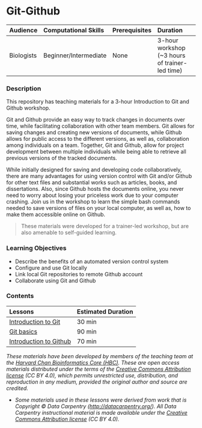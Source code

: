 # Git-Github

| Audience | Computational Skills | Prerequisites | Duration |
:----------|:----------|:----------|:----------|
| Biologists | Beginner/Intermediate | None | 3-hour workshop (~3 hours of trainer-led time)|

### Description

This repository has teaching materials for a 3-hour Introduction to Git and Github workshop. 

Git and Github provide an easy way to track changes in documents over time, while facilitating collaboration with other team members. Git allows for saving changes and creating new versions of documents, while Github allows for public access to the different versions, as well as, collaboration among individuals on a team. Together, Git and Github, allow for project development between multiple individuals while being able to retrieve all previous versions of the tracked documents. 

While initially designed for saving and developing code collaboratively, there are many advantages for using version control with Git and/or Github for other text files and substantial works such as articles, books, and dissertations. Also, since Github hosts the documents online, you never need to worry about losing your priceless work due to your computer crashing. Join us in the workshop to learn the simple bash commands needed to save versions of files on your local computer, as well as, how to make them accessible online on Github.

> These materials were developed for a trainer-led workshop, but are also amenable to self-guided learning.

### Learning Objectives

* Describe the benefits of an automated version control system
* Configure and use Git locally
* Link local Git repositories to remote Github account
* Collaborate using Git and Github

### Contents

| Lessons            | Estimated Duration |
|:------------------------|:----------|
|[Introduction to Git](01_git_intro.md) | 30 min |
|[Git basics](02_git_basics.md) | 90 min |
|[Introduction to Github](03_git_github.md) | 70 min |

*These materials have been developed by members of the teaching team at the [Harvard Chan Bioinformatics Core (HBC)](http://bioinformatics.sph.harvard.edu/). These are open access materials distributed under the terms of the [Creative Commons Attribution license](https://creativecommons.org/licenses/by/4.0/) (CC BY 4.0), which permits unrestricted use, distribution, and reproduction in any medium, provided the original author and source are credited.*

* *Some materials used in these lessons were derived from work that is Copyright © Data Carpentry (http://datacarpentry.org/). 
All Data Carpentry instructional material is made available under the [Creative Commons Attribution license](https://creativecommons.org/licenses/by/4.0/) (CC BY 4.0).*
